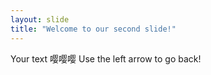 ```yaml
---
layout: slide
title: "Welcome to our second slide!"
---
```

Your text 嘤嘤嘤
Use the left arrow to go back!
